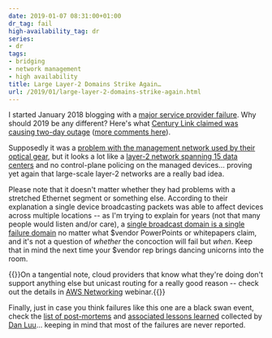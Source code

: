 ```yaml
---
date: 2019-01-07 08:31:00+01:00
dr_tag: fail
high-availability_tag: dr
series:
- dr
tags:
- bridging
- network management
- high availability
title: Large Layer-2 Domains Strike Again…
url: /2019/01/large-layer-2-domains-strike-again.html
---
```

I started January 2018 blogging with a [major service provider failure](/2018/01/fat-fingers-strike-again.html). Why should 2019 be any different? Here's what [Century Link claimed was causing two-day outage](https://twitter.com/briankrebs/status/1079135599309791235) ([more comments here](https://twitter.com/GossiTheDog/status/1079144491238469638)).

Supposedly it was a [problem with the management network used by their optical gear](https://twitter.com/stubarea51/status/1079423228437823488), but it looks a lot like a [layer-2 network spanning 15 data centers](https://twitter.com/cmsirbu/status/1079173861940387840) and no control-plane policing on the managed devices... proving yet again that large-scale layer-2 networks are a really bad idea.
<!--more-->
Please note that it doesn't matter whether they had problems with a stretched Ethernet segment or something else. According to their explanation a single device broadcasting packets was able to affect devices across multiple locations -- as I'm trying to explain for years (not that many people would listen and/or care), a [single broadcast domain is a single failure domain](/2012/05/layer-2-network-is-single-failure.html) no matter what \$vendor PowerPoints or whitepapers claim, and it's not a question of *whether* the concoction will fail but *when*. Keep that in mind the next time your \$vendor rep brings dancing unicorns into the room.

{{<note>}}On a tangential note, cloud providers that know what they're doing don't support anything else but unicast routing for a really good reason -- check out the details in [AWS Networking](https://www.ipspace.net/Amazon_Web_Services_Networking) webinar.{{</note>}}

Finally, just in case you think failures like this one are a black swan event, check the [list of post-mortems](https://github.com/danluu/post-mortems) and [associated lessons learned](http://danluu.com/postmortem-lessons/) collected by [Dan Luu](https://danluu.com/about/)... keeping in mind that most of the failures are never reported.
